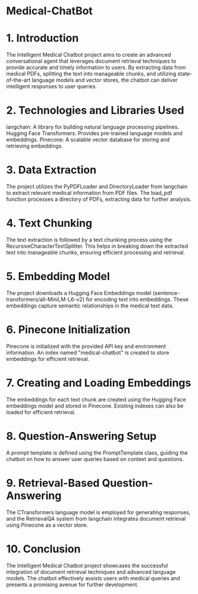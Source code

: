# Medical-ChatBot

# 1. Introduction
The Intelligent Medical Chatbot project aims to create an advanced conversational agent that leverages document retrieval techniques to provide accurate and timely information to users. By extracting data from medical PDFs, splitting the text into manageable chunks, and utilizing state-of-the-art language models and vector stores, the chatbot can deliver intelligent responses to user queries.

# 2. Technologies and Libraries Used
langchain: A library for building natural language processing pipelines.
Hugging Face Transformers: Provides pre-trained language models and embeddings.
Pinecone: A scalable vector database for storing and retrieving embeddings.
# 3. Data Extraction
The project utilizes the PyPDFLoader and DirectoryLoader from langchain to extract relevant medical information from PDF files. The load_pdf function processes a directory of PDFs, extracting data for further analysis.

# 4. Text Chunking
The text extraction is followed by a text chunking process using the RecursiveCharacterTextSplitter. This helps in breaking down the extracted text into manageable chunks, ensuring efficient processing and retrieval.

# 5. Embedding Model
The project downloads a Hugging Face Embeddings model (sentence-transformers/all-MiniLM-L6-v2) for encoding text into embeddings. These embeddings capture semantic relationships in the medical text data.

# 6. Pinecone Initialization
Pinecone is initialized with the provided API key and environment information. An index named "medical-chatbot" is created to store embeddings for efficient retrieval.

# 7. Creating and Loading Embeddings
The embeddings for each text chunk are created using the Hugging Face embeddings model and stored in Pinecone. Existing indexes can also be loaded for efficient retrieval.

# 8. Question-Answering Setup
A prompt template is defined using the PromptTemplate class, guiding the chatbot on how to answer user queries based on context and questions.

# 9. Retrieval-Based Question-Answering
The CTransformers language model is employed for generating responses, and the RetrievalQA system from langchain integrates document retrieval using Pinecone as a vector store.

# 10. Conclusion
The Intelligent Medical Chatbot project showcases the successful integration of document retrieval techniques and advanced language models. The chatbot effectively assists users with medical queries and presents a promising avenue for further development.

